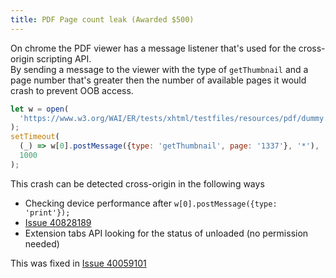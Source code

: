 ```yaml
---
title: PDF Page count leak (Awarded $500)
---
```


On chrome the PDF viewer has a message listener that's used for the cross-origin scripting API.  
By sending a message to the viewer with the type of `getThumbnail` and a page number that's greater then the number of available pages it would crash to prevent OOB access.

```js
let w = open(
  'https://www.w3.org/WAI/ER/tests/xhtml/testfiles/resources/pdf/dummy.pdf'
);
setTimeout(
  (_) => w[0].postMessage({type: 'getThumbnail', page: '1337'}, '*'),
  1000
);
```

This crash can be detected cross-origin in the following ways

- Checking device performance after `w[0].postMessage({type: 'print'});`
- [Issue 40828189](https://issues.chromium.org/issues/40828189)
- Extension tabs API looking for the status of unloaded (no permission needed)

This was fixed in [Issue 40059101](https://issues.chromium.org/issues/40059101)
